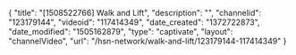 {
    "title": "[1508522766] Walk and Lift",
    "description": "",
    "channelid": "123179144",
    "videoid": "117414349",
    "date_created": "1372722873",
    "date_modified": "1505162879",
    "type": "captivate",
    "layout": "channelVideo",
    "url": "\/hsn-network\/walk-and-lift\/123179144-117414349"
}